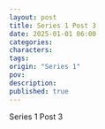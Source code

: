 ```yaml
---
layout: post
title: Series 1 Post 3
date: 2025-01-01 06:00
categories: 
characters: 
tags: 
origin: "Series 1"
pov: 
description: 
published: true
---
```


Series 1 Post 3